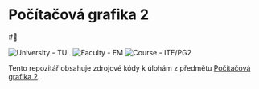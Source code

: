 # Počítačová grafika 2
#🌵

<p>
    <img src="https://img.shields.io/badge/University%20-TUL-5948AD?labelColor=black&style=for-the-badge" alt="University - TUL" />
    <img src="https://img.shields.io/badge/Faculty%20-FM-ea7603?labelColor=black&style=for-the-badge" alt="Faculty - FM" />
    <img src="https://img.shields.io/badge/Course%20-ITE%2FPG2-f1e05a?labelColor=black&style=for-the-badge" alt="Course - ITE/PG2" />
</p>

Tento repozitář obsahuje zdrojové kódy k úlohám z předmětu [Počítačová grafika 2](https://stag.tul.cz/ects/fakulty/FM/ITE/PG2).
